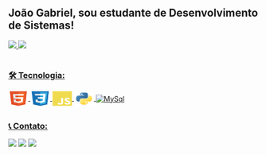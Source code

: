 ## João Gabriel, sou estudante de Desenvolvimento de Sistemas!

<div>
<a href="https://github.com/joaogabgr">
<img height="180em" src="https://github-readme-stats-sigma-five.vercel.app/api/top-langs/?username=joaogabgr&layout=compact&langs_count=7&theme=algolia"/>
<img height="180em" src="https://github-readme-stats-sigma-five.vercel.app/api?username=joaogabgr&show_icons=true&theme=algolia&include_all_commits=false&count_private=true"/>
</div>


<div style="display: inline_block"><br>
  <h3>🛠️ Tecnologia:</h3>
  <img align="center" alt="HTML" height="30" width="40" src="https://raw.githubusercontent.com/devicons/devicon/master/icons/html5/html5-original.svg">
  <img align="center" alt="CSS" height="30" width="40" src="https://raw.githubusercontent.com/devicons/devicon/master/icons/css3/css3-original.svg">
  <img align="center" alt="Js" height="30" width="40" src="https://raw.githubusercontent.com/devicons/devicon/master/icons/javascript/javascript-plain.svg">
  <img align="center" alt="Python" height="30" width="40" src="https://raw.githubusercontent.com/devicons/devicon/master/icons/python/python-original.svg">  
  <img align="center" alt="MySql" height="30" width="40" src="https://cdn.jsdelivr.net/gh/devicons/devicon/icons/mysql/mysql-original.svg" />
          
</div>
  
  ##
 
<div>
  <h3>📞 Contato:</h3>
  <a href="https://instagram.com/joaogabgr" target="_blank"><img src="https://img.shields.io/badge/-Instagram-%23E4405F?style=for-the-badge&logo=instagram&logoColor=white" target="_blank"></a>
  <a href="https://www.linkedin.com/in/joaoggbs" target="_blank"><img src="https://img.shields.io/badge/-LinkedIn-%230077B5?style=for-the-badge&logo=linkedin&logoColor=white" target="_blank"></a> 
  <a href = "mailto:/joaoggbs62@gmail.com"><img src="https://img.shields.io/badge/-Gmail-%23333?style=for-the-badge&logo=gmail&logoColor=white" target="_blank"></a>
  
</div>
